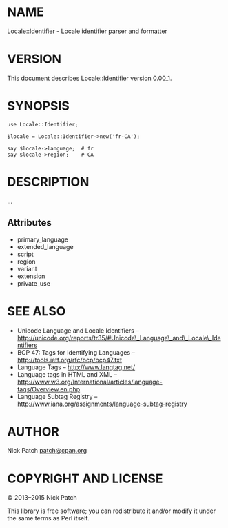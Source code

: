 # NAME

Locale::Identifier - Locale identifier parser and formatter

# VERSION

This document describes Locale::Identifier version 0.00\_1.

# SYNOPSIS

    use Locale::Identifier;

    $locale = Locale::Identifier->new('fr-CA');

    say $locale->language;  # fr
    say $locale->region;    # CA

# DESCRIPTION

...

## Attributes

- primary\_language
- extended\_language
- script
- region
- variant
- extension
- private\_use

# SEE ALSO

- Unicode Language and Locale Identifiers –
<http://unicode.org/reports/tr35/#Unicode\_Language\_and\_Locale\_Identifiers>
- BCP 47: Tags for Identifying Languages –
<http://tools.ietf.org/rfc/bcp/bcp47.txt>
- Language Tags – <http://www.langtag.net/>
- Language tags in HTML and XML –
<http://www.w3.org/International/articles/language-tags/Overview.en.php>
- Language Subtag Registry –
<http://www.iana.org/assignments/language-subtag-registry>

# AUTHOR

Nick Patch <patch@cpan.org>

# COPYRIGHT AND LICENSE

© 2013–2015 Nick Patch

This library is free software; you can redistribute it and/or modify it under
the same terms as Perl itself.
